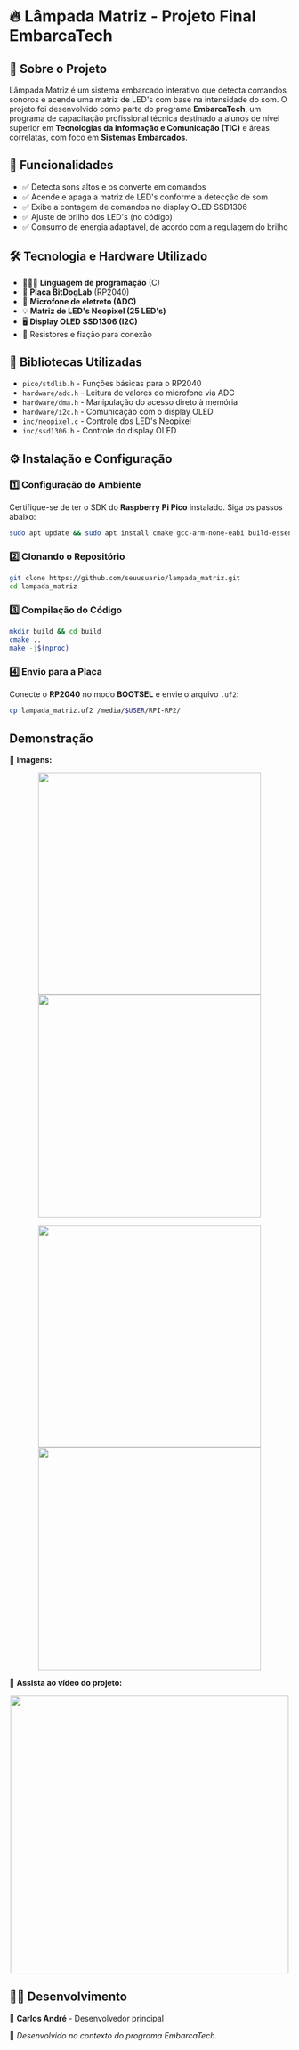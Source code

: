 # 🔥 Lâmpada Matriz - Projeto Final EmbarcaTech

## 🚀 Sobre o Projeto
Lâmpada Matriz é um sistema embarcado interativo que detecta comandos sonoros e acende uma matriz de LED's com base na intensidade do som. O projeto foi desenvolvido como parte do programa **EmbarcaTech**, um programa de capacitação profissional técnica destinado a alunos de nível superior em **Tecnologias da Informação e Comunicação (TIC)** e áreas correlatas, com foco em **Sistemas Embarcados**.

## 🎯 Funcionalidades
- ✅ Detecta sons altos e os converte em comandos
- ✅ Acende e apaga a matriz de LED's conforme a detecção de som
- ✅ Exibe a contagem de comandos no display OLED SSD1306
- ✅ Ajuste de brilho dos LED's (no código)
- ✅ Consumo de energia adaptável, de acordo com a regulagem do brilho

## 🛠️ Tecnologia e Hardware Utilizado
- 👨🏻‍💻 **Linguagem de programação** (C)
- 🔹 **Placa BitDogLab** (RP2040)
- 🎤 **Microfone de eletreto (ADC)**
- 💡 **Matriz de LED's Neopixel (25 LED's)**
- 🖥️ **Display OLED SSD1306 (I2C)**
- 🔌 Resistores e fiação para conexão

## 📜 Bibliotecas Utilizadas
- `pico/stdlib.h` - Funções básicas para o RP2040
- `hardware/adc.h` - Leitura de valores do microfone via ADC
- `hardware/dma.h` - Manipulação do acesso direto à memória
- `hardware/i2c.h` - Comunicação com o display OLED
- `inc/neopixel.c` - Controle dos LED's Neopixel
- `inc/ssd1306.h` - Controle do display OLED

## ⚙️ Instalação e Configuração
### 1️⃣ Configuração do Ambiente
Certifique-se de ter o SDK do **Raspberry Pi Pico** instalado. Siga os passos abaixo:
```sh
sudo apt update && sudo apt install cmake gcc-arm-none-eabi build-essential
```

### 2️⃣ Clonando o Repositório
```sh
git clone https://github.com/seuusuario/lampada_matriz.git
cd lampada_matriz
```

### 3️⃣ Compilação do Código
```sh
mkdir build && cd build
cmake ..
make -j$(nproc)
```

### 4️⃣ Envio para a Placa
Conecte o **RP2040** no modo **BOOTSEL** e envie o arquivo `.uf2`:
```sh
cp lampada_matriz.uf2 /media/$USER/RPI-RP2/
```

## Demonstração

📸 **Imagens:**

<p align="center">
  <img src="https://github.com/user-attachments/assets/72224289-76b4-4d74-b8e5-dab209cdf418" width="400">
  <img src="https://github.com/user-attachments/assets/b4bade36-2d2c-4cd6-80f8-3cd9ef5af536" width="400">
</p>

<p align="center">
  <img src="https://github.com/user-attachments/assets/f83a0bda-2b22-47ec-a485-913bf607b154" width="400">
  <img src="https://github.com/user-attachments/assets/a2fbb88b-3d58-4528-8448-bab3c09943a8" width="400">
</p>

🎥 **Assista ao vídeo do projeto:**  

<p align="center">
  <a href="https://github.com/user-attachments/assets/d2b807c9-f5d5-4ccd-8d81-d8d6a6365b2a">
    <img src="https://github.com/user-attachments/assets/04292657-01e6-4856-94a8-d526f1afeac8" width="500">
  </a>
</p>


## 🧑‍💻 Desenvolvimento
👤 **Carlos André** - Desenvolvedor principal

🚀 _Desenvolvido no contexto do programa EmbarcaTech._



